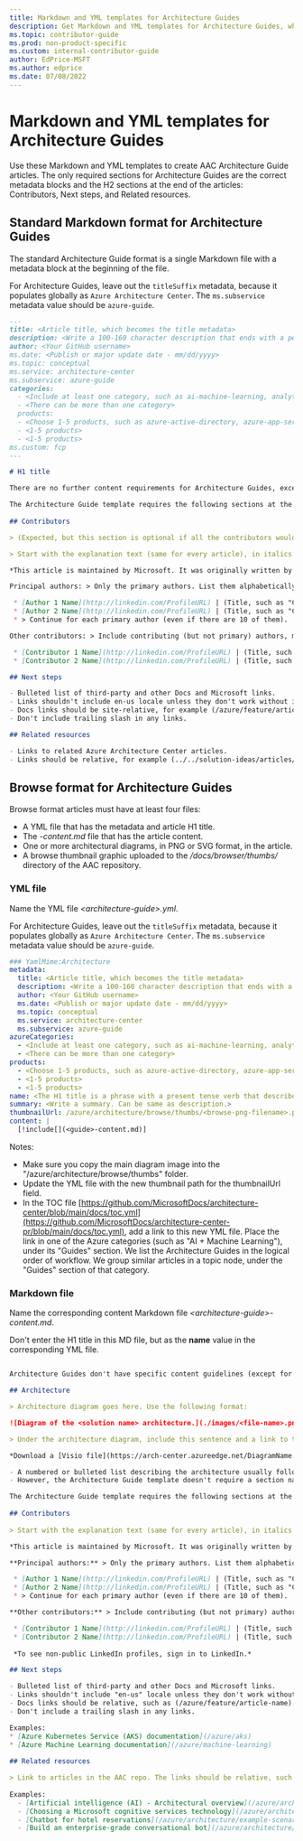 ```yaml
---
title: Markdown and YML templates for Architecture Guides
description: Get Markdown and YML templates for Architecture Guides, which are articles that don't follow any of the other established AAC templates.
ms.topic: contributor-guide
ms.prod: non-product-specific
ms.custom: internal-contributor-guide
author: EdPrice-MSFT
ms.author: edprice
ms.date: 07/08/2022
---
```


# Markdown and YML templates for Architecture Guides

Use these Markdown and YML templates to create AAC Architecture Guide articles. The only required sections for Architecture Guides are the correct metadata blocks and the H2 sections at the end of the articles: Contributors, Next steps, and Related resources.

## Standard Markdown format for Architecture Guides

The standard Architecture Guide format is a single Markdown file with a metadata block at the beginning of the file.

For Architecture Guides, leave out the `titleSuffix` metadata, because it populates globally as `Azure Architecture Center`. The `ms.subservice` metadata value should be `azure-guide`.

```markdown
---
title: <Article title, which becomes the title metadata>
description: <Write a 100-160 character description that ends with a period and starts with a verb. This becomes the browse card description.>
author: <Your GitHub username>
ms.date: <Publish or major update date - mm/dd/yyyy>
ms.topic: conceptual
ms.service: architecture-center
ms.subservice: azure-guide
categories:
  - <Include at least one category, such as ai-machine-learning, analytics, compute, containers, databases, devops, hybrid, identity, integration, iot, networking, security, storage, and web>
  - <There can be more than one category>
  products:
  - <Choose 1-5 products, such as azure-active-directory, azure-app-service, azure-arc, azure-cosmos-db, azure-data-factory, azure-data-lake, azure-devops, azure-event-hubs, azure-firewall, azure-functions, azure-hdinsight, azure-iot, azure-sql-database, azure-storage, and azure-virtual-machines. If your product is not included here, inquire with our AAC team.>
  - <1-5 products>
  - <1-5 products>
ms.custom: fcp
---

# H1 title

There are no further content requirements for Architecture Guides, except to include the last few sections at the end, and to follow all general Azure Architecture Center content requirements.

The Architecture Guide template requires the following sections at the end of the article:
  
## Contributors

> (Expected, but this section is optional if all the contributors would prefer to not include it)

> Start with the explanation text (same for every article), in italics. Then include the "Principal authors" list and the "Additional contributors" list (if there are additional contributors) (all in plain text, not italics or bold). Link each contributor's name to the person's LinkedIn profile. After the name, place a pipe symbol ("|") with spaces, and then enter the person's title. We don't include the person's company, MVP status, or links to additional profiles. Implement this format:

*This article is maintained by Microsoft. It was originally written by the following contributors.*

Principal authors: > Only the primary authors. List them alphabetically, by last name. Use this format: Fname Lname. If the article gets rewritten, keep the original authors and add in the new one(s).

 * [Author 1 Name](http://linkedin.com/ProfileURL) | (Title, such as "Cloud Solution Architect")
 * [Author 2 Name](http://linkedin.com/ProfileURL) | (Title, such as "Cloud Solution Architect")
 * > Continue for each primary author (even if there are 10 of them).

Other contributors: > Include contributing (but not primary) authors, major editors (not minor edits), and technical reviewers. List them alphabetically, by last name. Use this format: Fname Lname. It's okay to add in newer contributors.

 * [Contributor 1 Name](http://linkedin.com/ProfileURL) | (Title, such as "Cloud Solution Architect")
 * [Contributor 2 Name](http://linkedin.com/ProfileURL) | (Title, such as "Cloud Solution Architect")

## Next steps

- Bulleted list of third-party and other Docs and Microsoft links.
- Links shouldn't include en-us locale unless they don't work without it.
- Docs links should be site-relative, for example (/azure/feature/article-name).
- Don't include trailing slash in any links.

## Related resources

- Links to related Azure Architecture Center articles.
- Links should be relative, for example (../../solution-ideas/articles/article-name.yml).

```

## Browse format for Architecture Guides

Browse format articles must have at least four files:

- A YML file that has the metadata and article H1 title.
- The *-content.md* file that has the article content.
- One or more architectural diagrams, in PNG or SVG format, in the article.
- A browse thumbnail graphic uploaded to the */docs/browser/thumbs/* directory of the AAC repository.

### YML file

Name the YML file *\<architecture-guide>.yml*.

For Architecture Guides, leave out the `titleSuffix` metadata, because it populates globally as `Azure Architecture Center`. The `ms.subservice` metadata value should be `azure-guide`.

```yml
### YamlMime:Architecture
metadata:
  title: <Article title, which becomes the title metadata>
  description: <Write a 100-160 character description that ends with a period and starts with a call to action. This becomes the browse card description.>
  author: <Your GitHub username>
  ms.date: <Publish or major update date - mm/dd/yyyy>
  ms.topic: conceptual
  ms.service: architecture-center
  ms.subservice: azure-guide
azureCategories:
  - <Include at least one category, such as ai-machine-learning, analytics, compute, containers, databases, devops, hybrid, identity, integration, iot, networking, security, storage, and web>
  - <There can be more than one category>
products:
  - <Choose 1-5 products, such as azure-active-directory, azure-app-service, azure-arc, azure-cosmos-db, azure-data-factory, azure-data-lake, azure-devops, azure-event-hubs, azure-firewall, azure-functions, azure-hdinsight, azure-iot, azure-sql-database, azure-storage, and azure-virtual-machines. If your product is not included here, inquire with our AAC team.>
  - <1-5 products>
  - <1-5 products>
name: <The H1 title is a phrase with a present tense verb that describes the scenario (no gerunds, "-ing" verbs). Example: "Use Azure monitoring to integrate security components">
summary: <Write a summary. Can be same as description.>
thumbnailUrl: /azure/architecture/browse/thumbs/<browse-png-filename>.png
content: |
  [!include[](<guide>-content.md)]
```

Notes:

* Make sure you copy the main diagram image into the "/azure/architecture/browse/thumbs" folder.
* Update the YML file with the new thumbnail path for the thumbnailUrl field.
* In the TOC file [https://github.com/MicrosoftDocs/architecture-center/blob/main/docs/toc.yml](https://github.com/MicrosoftDocs/architecture-center-pr/blob/main/docs/toc.yml), add a link to this new YML file. Place the link in one of the Azure categories (such as "AI + Machine Learning"), under its "Guides" section. We list the Architecture Guides in the logical order of workflow. We group similar articles in a topic node, under the "Guides" section of that category.

### Markdown file

Name the corresponding content Markdown file *\<architecture-guide>-content.md*.

Don't enter the H1 title in this MD file, but as the **name** value in the corresponding YML file.

```markdown

Architecture Guides don't have specific content guidelines (except for the three sections at the end), but they should fulfill all the general AAC content requirements.

## Architecture

> Architecture diagram goes here. Use the following format:

![Diagram of the <solution name> architecture.](./images/<file-name>.png)

> Under the architecture diagram, include this sentence and a link to the Visio file or the PowerPoint file: 

*Download a [Visio file](https://arch-center.azureedge.net/DiagramName.vsdx) of this architecture.*

- A numbered or bulleted list describing the architecture usually follows the diagram.
- However, the Architecture Guide template doesn't require a section named Architecture, nor a bulleted or numbered list.

The Architecture Guide template requires the following sections at the end of the article:
  
## Contributors
  
> Start with the explanation text (same for every article), in italics. Then include the "Pricipal authors" list and the "Additional contributors" list (if there are additional contributors). Link each contributor's name to the person's LinkedIn profile. After the name, place a pipe symbol ("|") with spaces, and then enter the person's title. We don't include the person's company, MVP status, or links to additional profiles. Implement this format:

*This article is maintained by Microsoft. It was originally written by the following contributors.*

**Principal authors:** > Only the primary authors. List them alphabetically, by last name. Use this format: Fname Lname. If the article gets rewritten, keep the original authors and add in the new one(s).

 * [Author 1 Name](http://linkedin.com/ProfileURL) | (Title, such as "Cloud Solution Architect")
 * [Author 2 Name](http://linkedin.com/ProfileURL) | (Title, such as "Cloud Solution Architect")
 * > Continue for each primary author (even if there are 10 of them).

**Other contributors:** > Include contributing (but not primary) authors, major editors (not minor edits), and technical reviewers. List them alphabetically, by last name. Use this format: Fname Lname. It's okay to add in newer contributors.

 * [Contributor 1 Name](http://linkedin.com/ProfileURL) | (Title, such as "Cloud Solution Architect")
 * [Contributor 2 Name](http://linkedin.com/ProfileURL) | (Title, such as "Cloud Solution Architect")
  
 *To see non-public LinkedIn profiles, sign in to LinkedIn.*

## Next steps

- Bulleted list of third-party and other Docs and Microsoft links.
- Links shouldn't include "en-us" locale unless they don't work without it.
- Docs links should be relative, such as (/azure/feature/article-name).
- Don't include a trailing slash in any links.

Examples:
* [Azure Kubernetes Service (AKS) documentation](/azure/aks)
* [Azure Machine Learning documentation](/azure/machine-learning)
  
## Related resources

> Link to articles in the AAC repo. The links should be relative, such as (../../solution-ideas/articles/<article-name>.yml).
  
Examples:
  - [Artificial intelligence (AI) - Architectural overview](/azure/architecture/data-guide/big-data/ai-overview)
  - [Choosing a Microsoft cognitive services technology](/azure/architecture/data-guide/technology-choices/cognitive-services)
  - [Chatbot for hotel reservations](/azure/architecture/example-scenario/ai/commerce-chatbot)
  - [Build an enterprise-grade conversational bot](/azure/architecture/reference-architectures/ai/conversational-bot)

```

